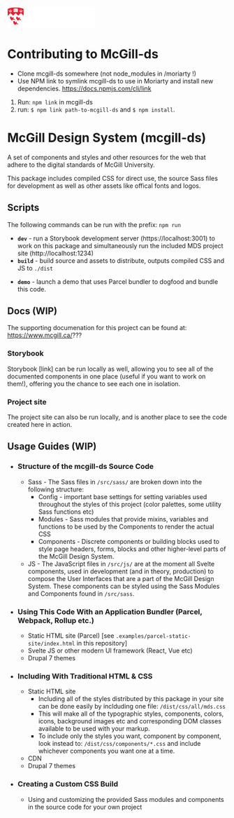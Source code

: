 <img src="./src/sass/assets/mcgill-logo-red-reverse-XL-header.svg" width="200">

# Contributing to McGill-ds
 * Clone mcgill-ds somewhere (not node_modules in /moriarty !)
 * Use NPM link to symlink mcgill-ds to use in Moriarty and install new dependencies.
 https://docs.npmjs.com/cli/link
 1. Run: `npm link` in mcgill-ds
 2. run: `$ npm link path-to-mcgill-ds` and `$ npm install`.

# McGill Design System (mcgill-ds)

A set of components and styles and other resources for the web that adhere to the digital standards of McGill University.


This package includes compiled CSS for direct use, the source Sass files for development as well as other assets like offical fonts and logos.

 <!-- 1. Clone, then run: `npm install`.
 1. To develop this package with Storybook and to see the documentation: `npm run dev`.
 1. To build the source and assets for distribution: `npm run build`.
 1. To launch a demo that uses Parcel bundler: `npm run demo`. Go to `http://localhost:1234` -->


 ## Scripts
 The following commands can be run with the prefix: `npm run `
 * **`dev`** - run a Storybook development server (https://localhost:3001) to work on this package and simultaneously run the included MDS project site (http://localhost:1234)
 * **`build`** - build source and assets to distribute, outputs compiled CSS and JS to `./dist`
 <!-- * test (run tests) -->
 * **`demo`** - launch a demo that uses Parcel bundler to dogfood and bundle this code.
 <!-- * deploy (build source and distribute to a remote server for hosting) -->

## Docs (WIP)
The supporting documenation for this project can be found at: https://www.mcgill.ca/???
### Storybook
Storybook [link] can be run locally as well, allowing you to see all of the documented components in one place (useful if you want to work on them!), offering you the chance to see each one in isolation.
### Project site
The project site can also be run locally, and is another place to see the code created here in action.

 ## Usage Guides (WIP)
  * ### Structure of the mcgill-ds Source Code
    * Sass - The Sass files in `/src/sass/` are broken down into the following structure:
      * Config - important base settings for setting variables used throughout the styles of this project (color palettes, some utility Sass functions etc)
      * Modules - Sass modules that provide mixins, variables and functions to be used by the Components to render the actual CSS
      * Components - Discrete components or building blocks used to style page headers, forms, blocks and other higher-level parts of the McGill Design System.
    * JS - The JavaScript files in `/src/js/` are at the moment all Svelte components, used in development (and in theory, production) to compose the User Interfaces that are a part of the McGill Design System. These components can be styled using the Sass Modules and Components found in `/src/sass`.
  * ### Using This Code With an Application Bundler (Parcel, Webpack, Rollup etc.)
    * Static HTML site (Parcel) [see `.examples/parcel-static-site/index.html` in this repository]
    * Svelte JS or other modern UI framework (React, Vue etc)
    * Drupal 7 themes
  * ### Including With Traditional HTML & CSS
    * Static HTML site
      * Including all of the styles distributed by this package in your site can be done easily by inclduding one file: `/dist/css/all/mds.css`
      * This will make all of the typographic styles, components, colors, icons, background images etc and corresponding DOM classes available to be used with your markup.
      * To include only the styles you want, component by component, look instead to: `/dist/css/components/*.css` and include whichever components you want one at a time.
    * CDN
    * Drupal 7 themes
  * ### Creating a Custom CSS Build
    * Using and customizing the provided Sass modules and components in the source code for your own project
